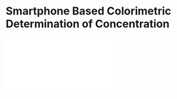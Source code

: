 # Smartphone Based Colorimetric Determination of Concentration
![Project Report](./Colorimetric_Concentration_Project_Report.pdf)
